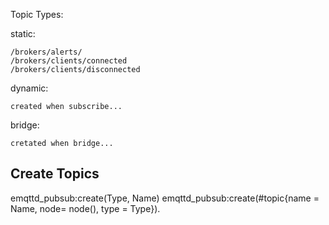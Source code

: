 Topic Types:

static: 

    /brokers/alerts/
    /brokers/clients/connected
    /brokers/clients/disconnected

dynamic:
    
    created when subscribe...

bridge:

    cretated when bridge...


## Create Topics

emqttd_pubsub:create(Type, Name) 
emqttd_pubsub:create(#topic{name = Name, node= node(), type = Type}).

